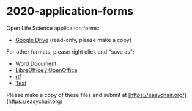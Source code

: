 # 2020-application-forms
Open Life Science application forms:

- [Google Drive](https://docs.google.com/document/d/1aCU3DB4tD_nMaSiWDZaK3XGCfaWg1yAU6CQ6fia0-Eg/edit?usp=sharing) (read-only, please make a copy)

For other formats, please right click and "save as":

- [Word Document](https://github.com/open-life-science/2020-application-forms/raw/master/Application%20Questions.docx)
- [LibreOffice / OpenOffice](https://github.com/open-life-science/2020-application-forms/raw/master/Application%20Questions.odt)
- [rtf](https://github.com/open-life-science/2020-application-forms/raw/master/Application%20Questions.rtf)
- [Text](https://raw.githubusercontent.com/open-life-science/2020-application-forms/master/Application%20Questions.txt)

Please make a copy of these files and submit at [https://easychair.org/](https://easychair.org/
